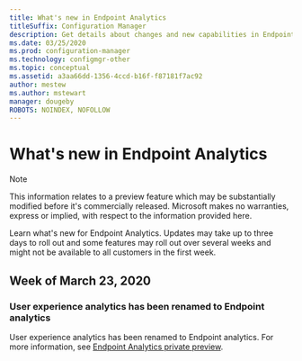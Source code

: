 ```yaml
---
title: What's new in Endpoint Analytics
titleSuffix: Configuration Manager
description: Get details about changes and new capabilities in Endpoint Analytics
ms.date: 03/25/2020
ms.prod: configuration-manager
ms.technology: configmgr-other
ms.topic: conceptual
ms.assetid: a3aa66dd-1356-4ccd-b16f-f87181f7ac92
author: mestew
ms.author: mstewart
manager: dougeby
ROBOTS: NOINDEX, NOFOLLOW 
---
```


# What's new in Endpoint Analytics

> [!Note]  
> This information relates to a preview feature which may be substantially modified before it's commercially released. Microsoft makes no warranties, express or implied, with respect to the information provided here.  

Learn what's new  for Endpoint Analytics. Updates may take up to three days to roll out and some features may roll out over several weeks and might not be available to all customers in the first week.


## Week of March 23, 2020
<!-- vvvvvvvvvvvvvvvvvvvvvv -->
### User experience analytics has been renamed to Endpoint analytics

User experience analytics has been renamed to Endpoint analytics. For more information, see [Endpoint Analytics private preview](user-experience-analytics-preview.md). 


